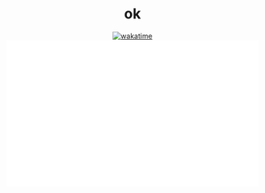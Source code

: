 <h1 align="center">ok</h1>

<p align="center">
<a href="https://wakatime.com/@667e0c39-b27b-4fa7-a16d-7d519d57035a">
<img src="https://wakatime.com/badge/user/667e0c39-b27b-4fa7-a16d-7d519d57035a.svg?style=for-the-badge" alt="wakatime" /></a>
    <br>
  <a href="https://github.com/jstrieb/github-stats">
    <img src="https://raw.githubusercontent.com/rvye/ghstats/master/generated/overview.svg#gh-dark-mode-only" alt="stats" />
  </a>
</p>

